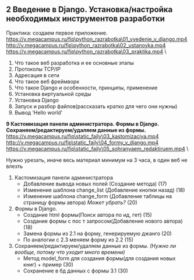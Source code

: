 ## 2 Введение в Django. Установка/настройка необходимых инструментов разработки
Практика: создаем первое приложение.\
https://v.megacampus.ru/fip\python_razrabotka\01_vvedenie_v_django.mp4 \
http://v.megacampus.ru/fip\python_razrabotka\02_ustanovka.mp4 \
https://v.megacampus.ru/fip\python_razrabotka\03_praktika.mp4 \
1) Что такое веб разработка и ее основные этапы
2) Протоколы TCP/IP
3) Адресация в сети
4) Что такое веб фреймворк
5) Что такое Django и особенности, принципы, применение
6) Установка виртуальной среды
7) Установка Django
8) Запуск и разбор файлов(рассказать кратко для чего они нужны)
9) Вывод ‘Hello world’



**9 Кастомизация панели администратора. Формы в Django. Сохраняем/редактируем/удаляем данные из формы.**
https://v.megacampus.ru/fip\static_fajly\03_kastomizaciya.mp4 \
http://v.megacampus.ru/fip\static_fajly\04_formy_v_django.mp4 \
https://v.megacampus.ru/fip\static_fajly\05_sohranyaem_redaktiruem.mp4 \

Нужно урезать, иначе весь материал минимум на 3 часа, в один веб не влезть


1) Кастомизация панели администратора
   * Добавление вывода новых полей (Создание метода) (17)
   * Изменение шаблона change_list (Добавление кнопки назад) (18)
   * Изменение шаблона change_form (Добавление таблицы на страницу формы автора) _Может убрать?_ (20)
2) Формы в Django. 
   * Создание html формы(Поиск автора по ид, гет) (15)
   * Создание формы с пос т запросом(Добавление нового автора) (18) 
   * Замена формы из 2.1 на форму, генерируемую джанго (20)
   * По аналогии с 2.3 меняем форму из 2.2 (15)  
3) Сохраняем/редактируем/удаляем данные из формы. _(Нужно ли вообще, потому что уходит много времени)_
   * Метод model_form для создания формы(для создания новых книг) + пример (30)
   * Сохранение в бд данных с формы 3.1 (30)

